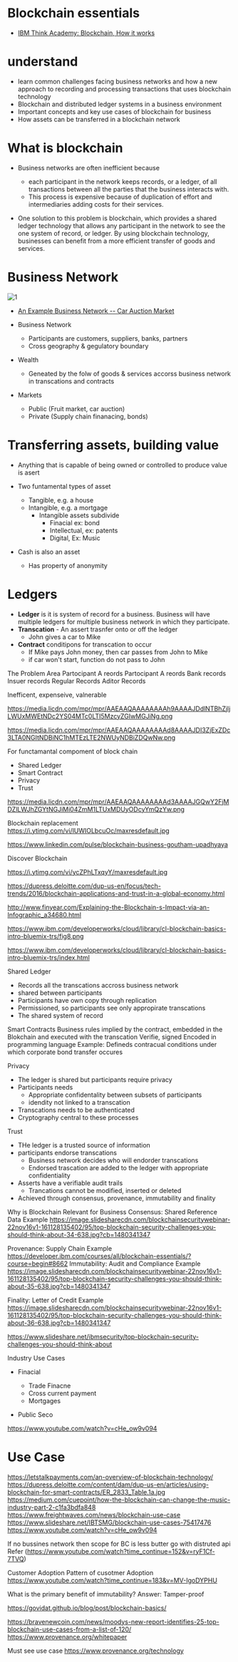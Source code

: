# Blockchain essentials

* [IBM Think Academy: Blockchain, How it works](https://www.youtube.com/watch?v=lD9KAnkZUjU)


# understand
* learn common challenges facing business networks and how a new approach to recording and processing transactions that uses blockchain technology
* Blockchain and distributed ledger systems in a business environment
* Important concepts and key use cases of blockchain for business
* How assets can be transferred in a blockchain network


# What is blockchain
* Business networks are often inefficient because 
  * each participant in the network keeps records, or a ledger, of all transactions between all the parties that the business interacts with. 
  * This process is expensive because of duplication of effort and intermediaries adding costs for their services.

* One solution to this problem is blockchain, which provides a shared ledger technology that allows any participant in the network to see the one system of record, or ledger. By using blockchain technology, businesses can benefit from a more efficient transfer of goods and services.


# Business Network
![1](https://media.licdn.com/media-proxy/ext?w=800&h=800&hash=yoDynyOEckjDbfhKhMehDV%2FZaVo%3D&ora=1%2CaFBCTXdkRmpGL2lvQUFBPQ%2CxAVta9Er0Vinkhwfjw8177yE41y87UNCVordEGXyD3u0qYrdfya4fs7dfOGkuVwQcSQclABnLfKgSWbkD5W1KN7rft112ZXjI424ZxUBbFImi24)
* [An Example Business Network -- Car Auction Market](https://www.youtube.com/watch?v=MgSKkrlLugQ)


* Business Network
  * Participants are customers, suppliers, banks, partners
  * Cross geography & gegulatory boundary
* Wealth 
  * Geneated by the folw of goods & services accorss business network in transcations and contracts
* Markets
  * Public (Fruit market, car auction)
  * Private (Supply chain finanacing, bonds)


# Transferring assets, building value 
* Anything that is capable of being owned or controlled to produce value is asert

* Two funtamental types of asset
  * Tangible, e.g. a house
  * Intangible, e.g. a mortgage
    * Intangible assets subdivide
      * Finacial ex: bond
      * Intellectual, ex: patents
      * Digital, Ex: Music

* Cash is also an asset
  * Has property of anonymity
  
# Ledgers
* **Ledger** is it is system of record for a business. Business will have multiple ledgers for multiple business network in which they participate.
* **Transcation** - An assert trasnfer onto or off the ledger
  * John gives a car to Mike
* **Contract** conditipons for transcation to occur
  * If Mike pays John money, then car passes from John to Mike
  * if car won't start, function do not pass to John


The Problem Area
Partocipant A reords
Partocipant A reords
Bank records
Insuer records
Regular Records
Aditor Records

Inefficent, expenseive, valnerable

https://media.licdn.com/mpr/mpr/AAEAAQAAAAAAAAh9AAAAJDdlNTBhZjljLWUxMWEtNDc2YS04MTc0LTI5MzcyZGIwMGJiNg.png

https://media.licdn.com/mpr/mpr/AAEAAQAAAAAAAAd8AAAAJDI3ZjExZDc3LTA0NGItNDBiNC1hMTEzLTE2NWUyNDBiZDQwNw.png

For functamantal compoment of block chain
* Shared Ledger
* Smart Contract
* Privacy
* Trust

https://media.licdn.com/mpr/mpr/AAEAAQAAAAAAAAd3AAAAJGQwY2FjMDZlLWJhZGYtNGJiMi04ZmM1LTUxMDUyODcyYmQzYw.png

Blockchain replacement
https://i.ytimg.com/vi/lUWIOLbcuOc/maxresdefault.jpg



https://www.linkedin.com/pulse/blockchain-business-goutham-upadhyaya




Discover Blockchain

https://i.ytimg.com/vi/ycZPhLTxqyY/maxresdefault.jpg

https://dupress.deloitte.com/dup-us-en/focus/tech-trends/2016/blockchain-applications-and-trust-in-a-global-economy.html

http://www.finyear.com/Explaining-the-Blockchain-s-Impact-via-an-Infographic_a34680.html


https://www.ibm.com/developerworks/cloud/library/cl-blockchain-basics-intro-bluemix-trs/fig8.png

https://www.ibm.com/developerworks/cloud/library/cl-blockchain-basics-intro-bluemix-trs/index.html



Shared Ledger
* Records all the transcations accross business network
* shared between participants
* Participants have own copy through replication
* Permissioned, so participants see only appropirate transcations
* The shared system of record


Smart Contracts
Business rules implied by the contract, embedded in the Blokchain and executed with the transcation
Verifie, signed
Encoded in programming language
Example: Defineds contracual conditions under which corporate bond transfer occures

Privacy
* The ledger is shared but participants require privacy
* Participants needs
  * Appropriate confidentality between subsets of participants
  * idendity not linked to a transcation
* Transcations needs to be authenticated
* Cryptography central to these processes

Trust
* THe ledger is a trusted source of information
* participants endorse transcations
  * Business network decides who will endorder transcations
  * Endorsed trascation are added to the ledger with appropriate confidentiality
* Asserts have a verifiable audit trails
  * Trancations cannot be modified, inserted or deleted
* Achieved through consensus, provenance, immutability and finality




Why is Blockchain Relevant for Business
Consensus: Shared Reference Data Example
https://image.slidesharecdn.com/blockchainsecuritywebinar-22nov16v1-161128135402/95/top-blockchain-security-challenges-you-should-think-about-34-638.jpg?cb=1480341347

Provenance: Supply Chain Example
https://developer.ibm.com/courses/all/blockchain-essentials/?course=begin#8662
Immutability: Audit and Compliance Example
https://image.slidesharecdn.com/blockchainsecuritywebinar-22nov16v1-161128135402/95/top-blockchain-security-challenges-you-should-think-about-35-638.jpg?cb=1480341347

Finality: Letter of Credit Example
https://image.slidesharecdn.com/blockchainsecuritywebinar-22nov16v1-161128135402/95/top-blockchain-security-challenges-you-should-think-about-36-638.jpg?cb=1480341347



https://www.slideshare.net/ibmsecurity/top-blockchain-security-challenges-you-should-think-about



Industry Use Cases
* Finacial
  * Trade Finacne
  * Cross current payment
  * Mortgages

* Public Seco

https://www.youtube.com/watch?v=cHe_ow9v094


# Use Case
https://letstalkpayments.com/an-overview-of-blockchain-technology/
https://dupress.deloitte.com/content/dam/dup-us-en/articles/using-blockchain-for-smart-contracts/ER_2833_Table.1a.jpg
https://medium.com/cuepoint/how-the-blockchain-can-change-the-music-industry-part-2-c1fa3bdfa848
https://www.freightwaves.com/news/blockchain-use-case
https://www.slideshare.net/IBTSMG/blockchain-use-cases-75417476
https://www.youtube.com/watch?v=cHe_ow9v094


If no bussines network then scope for BC is less butter go with distruted api Refer (https://www.youtube.com/watch?time_continue=152&v=ryF1Cf-7TVQ)

Customer Adoption
Pattern of cusotmer Adoption
https://www.youtube.com/watch?time_continue=183&v=MV-IgoDYPHU


What is the primary benefit of immutability? Answer: Tamper-proof


https://govidat.github.io/blog/post/blockchain-basics/



https://bravenewcoin.com/news/moodys-new-report-identifies-25-top-blockchain-use-cases-from-a-list-of-120/
https://www.provenance.org/whitepaper


Must see use case
https://www.provenance.org/technology
